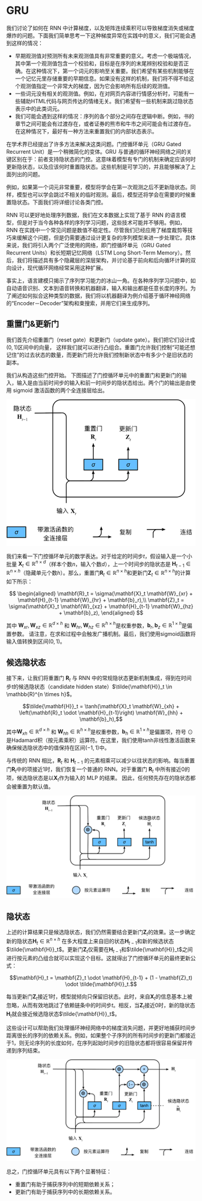 # GRU

我们讨论了如何在 RNN 中计算梯度，以及矩阵连续乘积可以导致梯度消失或梯度爆炸的问题。下面我们简单思考一下这种梯度异常在实践中的意义，我们可能会遇到这样的情况：

- 早期观测值对预测所有未来观测值具有非常重要的意义。考虑一个极端情况，其中第一个观测值包含一个校验和，目标是在序列的末尾辨别校验和是否正确。在这种情况下，第一个词元的影响至关重要。我们希望有某些机制能够在一个记忆元里存储重要的早期信息。如果没有这样的机制，我们将不得不给这个观测值指定一个非常大的梯度，因为它会影响所有后续的观测值。
- 一些词元没有相关的观测值。例如，在对网页内容进行情感分析时，可能有一些辅助HTML代码与网页传达的情绪无关。我们希望有一些机制来跳过隐状态表示中的此类词元。
- 我们可能会遇到这样的情况：序列的各个部分之间存在逻辑中断。例如，书的章节之间可能会有过渡存在，或者证券的熊市和牛市之间可能会有过渡存在。在这种情况下，最好有一种方法来重置我们的内部状态表示。

在学术界已经提出了许多方法来解决这类问题。门控循环单元（GRU Gated Recurrent Unit）是一个稍微简化的变体。GRU 与普通的循环神经网络之间的关键区别在于：前者支持隐状态的门控。这意味着模型有专门的机制来确定应该何时更新隐状态，以及应该何时重置隐状态。这些机制是可学习的，并且能够解决了上面列出的问题。

例如，如果第一个词元非常重要，模型将学会在第一次观测之后不更新隐状态。同样，模型也可以学会跳过不相关的临时观测。最后，模型还将学会在需要的时候重置隐状态。下面我们将详细讨论各类门控。

RNN 可以更好地处理序列数据，我们在文本数据上实现了基于 RNN 的语言模型，但是对于当今各种各样的序列学习问题，这些技术可能并不够用。例如，RNN 在实践中一个常见问题是数值不稳定性。尽管我们已经应用了梯度裁剪等技巧来缓解这个问题，但是仍需要通过设计更复杂的序列模型来进一步处理它。具体来说，我们将引入两个广泛使用的网络，即门控循环单元（GRU Gated Recurrent Units）和长短期记忆网络（LSTM Long Short-Term Memory）。然后，我们将描述具有多个隐藏层的深层架构，并讨论基于前向和后向循环计算的双向设计，现代循环网络经常采用这种扩展。

事实上，语言建模只揭示了序列学习能力的冰山一角。在各种序列学习问题中，如自动语音识别、文本到语音转换和机器翻译，输入和输出都是任意长度的序列。为了阐述如何拟合这种类型的数据，我们将以机器翻译为例介绍基于循环神经网络的“Encoder－Decoder”架构和束搜索，并用它们来生成序列。      

## 重置门&更新门

我们首先介绍重置门（reset gate）和更新门（update gate）。我们把它们设计成$(0, 1)$区间中的向量，
这样我们就可以进行凸组合。重置门允许我们控制“可能还想记住”的过去状态的数量，而更新门将允许我们控制新状态中有多少个是旧状态的副本。

我们从构造这些门控开始。 下图描述了门控循环单元中的重置门和更新门的输入，输入是由当前时间步的输入和前一时间步的隐状态给出。两个门的输出是由使用 sigmoid 激活函数的两个全连接层给出。

![gru-1](figures/gru-1.svg)

我们来看一下门控循环单元的数学表达。对于给定的时间步$t$，假设输入是一个小批量 $\mathbf{X}_t \in \mathbb{R}^{n \times d}$（样本个数$n$，输入个数$d$），上一个时间步的隐状态是 $\mathbf{H}_{t-1} \in \mathbb{R}^{n \times h}$（隐藏单元个数$h$）。那么，重置门$\mathbf{R}_t \in \mathbb{R}^{n \times h}$和更新门$\mathbf{Z}_t \in \mathbb{R}^{n \times h}$的计算如下所示：

$$
\begin{aligned}
\mathbf{R}_t = \sigma(\mathbf{X}_t \mathbf{W}_{xr} + \mathbf{H}_{t-1} \mathbf{W}_{hr} + \mathbf{b}_r),\\
\mathbf{Z}_t = \sigma(\mathbf{X}_t \mathbf{W}_{xz} + \mathbf{H}_{t-1} \mathbf{W}_{hz} + \mathbf{b}_z),
\end{aligned}
$$

其中 $\mathbf{W}_{xr}, \mathbf{W}_{xz} \in \mathbb{R}^{d \times h}$ 和 $\mathbf{W}_{hr}, \mathbf{W}_{hz} \in \mathbb{R}^{h \times h}$是权重参数，$\mathbf{b}_r, \mathbf{b}_z \in \mathbb{R}^{1 \times h}$是偏置参数。
请注意，在求和过程中会触发广播机制。最后，我们使用sigmoid函数将输入值转换到区间$(0, 1)$。

## 候选隐状态

接下来，让我们将重置门 $\mathbf{R}_t$ 与 RNN 中的常规隐状态更新机制集成，得到在时间步$t$的候选隐状态（candidate hidden state）$\tilde{\mathbf{H}}_t \in \mathbb{R}^{n \times h}$。

$$\tilde{\mathbf{H}}_t = \tanh(\mathbf{X}_t \mathbf{W}_{xh} + \left(\mathbf{R}_t \odot \mathbf{H}_{t-1}\right) \mathbf{W}_{hh} + \mathbf{b}_h),$$

其中$\mathbf{W}_{xh} \in \mathbb{R}^{d \times h}$ 和 $\mathbf{W}_{hh} \in \mathbb{R}^{h \times h}$是权重参数，$\mathbf{b}_h \in \mathbb{R}^{1 \times h}$是偏置项，符号 $\odot$ 是Hadamard积（按元素乘积）运算符。在这里，我们使用tanh非线性激活函数来确保候选隐状态中的值保持在区间$(-1, 1)$中。

与传统的 RNN 相比，$\mathbf{R}_t$ 和 $\mathbf{H}_{t-1}$ 的元素相乘可以减少以往状态的影响。每当重置门$\mathbf{R}_t$中的项接近$1$时，我们恢复一个普通的 RNN。对于重置门 $\mathbf{R}_t$ 中所有接近$0$的项，候选隐状态是以$\mathbf{X}_t$作为输入的 MLP 的结果。
因此，任何预先存在的隐状态都会被重置为默认值。

![gru-2](figures/gru-2.svg)

## 隐状态

上述的计算结果只是候选隐状态，我们仍然需要结合更新门$\mathbf{Z}_t$的效果。这一步确定新的隐状态$\mathbf{H}_t \in \mathbb{R}^{n \times h}$
在多大程度上来自旧的状态$\mathbf{H}_{t-1}$和新的候选状态$\tilde{\mathbf{H}}_t$。更新门$\mathbf{Z}_t$仅需要在$\mathbf{H}_{t-1}$和$\tilde{\mathbf{H}}_t$之间进行按元素的凸组合就可以实现这个目标。这就得出了门控循环单元的最终更新公式：

$$\mathbf{H}_t = \mathbf{Z}_t \odot \mathbf{H}_{t-1}  + (1 - \mathbf{Z}_t) \odot \tilde{\mathbf{H}}_t.$$

每当更新门$\mathbf{Z}_t$接近$1$时，模型就倾向只保留旧状态。此时，来自$\mathbf{X}_t$的信息基本上被忽略，从而有效地跳过了依赖链条中的时间步$t$。相反，当$\mathbf{Z}_t$接近$0$时，新的隐状态$\mathbf{H}_t$就会接近候选隐状态$\tilde{\mathbf{H}}_t$。

这些设计可以帮助我们处理循环神经网络中的梯度消失问题，并更好地捕获时间步距离很长的序列的依赖关系。例如，如果整个子序列的所有时间步的更新门都接近于$1$，则无论序列的长度如何，在序列起始时间步的旧隐状态都将很容易保留并传递到序列结束。

![gru-3](figures/gru-3.svg)

总之，门控循环单元具有以下两个显著特征：

* 重置门有助于捕获序列中的短期依赖关系；
* 更新门有助于捕获序列中的长期依赖关系。